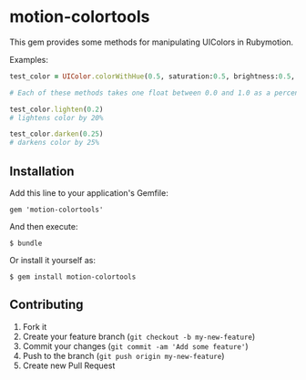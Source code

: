 # motion-colortools

This gem provides some methods for manipulating UIColors in Rubymotion.

Examples:
```ruby
test_color = UIColor.colorWithHue(0.5, saturation:0.5, brightness:0.5, alpha:1.0)

# Each of these methods takes one float between 0.0 and 1.0 as a percentage:

test_color.lighten(0.2)
# lightens color by 20%

test_color.darken(0.25)
# darkens color by 25%
```

## Installation

Add this line to your application's Gemfile:

    gem 'motion-colortools'

And then execute:

    $ bundle

Or install it yourself as:

    $ gem install motion-colortools

## Contributing

1. Fork it
2. Create your feature branch (`git checkout -b my-new-feature`)
3. Commit your changes (`git commit -am 'Add some feature'`)
4. Push to the branch (`git push origin my-new-feature`)
5. Create new Pull Request
